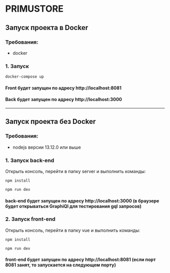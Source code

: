# PRIMUSTORE

## Запуск проекта в Docker

### Требования:
+ docker

### 1. Запуск
```
docker-compose up
```

#### Front будет запущен по адресу http://localhost:8081
#### Back будет запущен по адресу http://localhost:3000

____

## Запуск проекта без Docker

### Требования:
+ nodejs версии 13.12.0 или выше

### 1. Запуск back-end

Открыть консоль, перейти в папку server и выполнить команды:
```
npm install
```
```
npm run dev
```

#### back-end будет запущен по адресу http://localhost:3000 (в браузере будет открываться GraphiQl для тестирования gql запросов)

### 2. Запуск front-end

Открыть консоль, перейти в папку vue и выполнить команды:
```
npm install
```
```
npm run dev
```

#### front-end будет запущен по адресу http://localhost:8081 (если порт 8081 занят, то запускается на следующем порту)